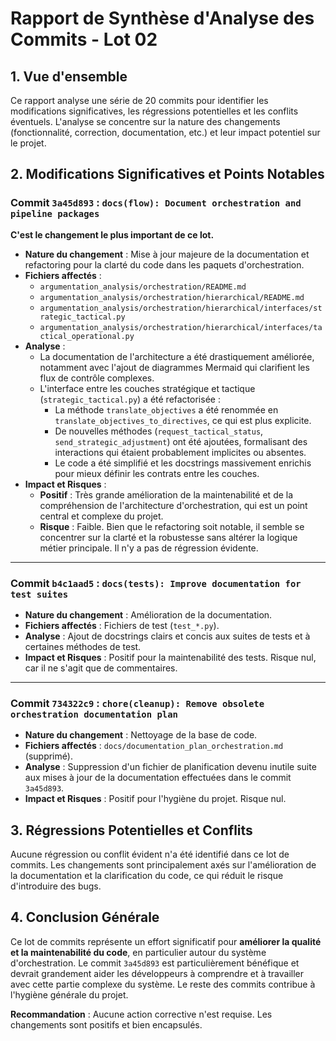 # Rapport de Synthèse d'Analyse des Commits - Lot 02

## 1. Vue d'ensemble

Ce rapport analyse une série de 20 commits pour identifier les modifications significatives, les régressions potentielles et les conflits éventuels. L'analyse se concentre sur la nature des changements (fonctionnalité, correction, documentation, etc.) et leur impact potentiel sur le projet.

## 2. Modifications Significatives et Points Notables

### Commit `3a45d893` : `docs(flow): Document orchestration and pipeline packages`

**C'est le changement le plus important de ce lot.**

*   **Nature du changement** : Mise à jour majeure de la documentation et refactoring pour la clarté du code dans les paquets d'orchestration.
*   **Fichiers affectés** :
    *   `argumentation_analysis/orchestration/README.md`
    *   `argumentation_analysis/orchestration/hierarchical/README.md`
    *   `argumentation_analysis/orchestration/hierarchical/interfaces/strategic_tactical.py`
    *   `argumentation_analysis/orchestration/hierarchical/interfaces/tactical_operational.py`
*   **Analyse** :
    *   La documentation de l'architecture a été drastiquement améliorée, notamment avec l'ajout de diagrammes Mermaid qui clarifient les flux de contrôle complexes.
    *   L'interface entre les couches stratégique et tactique (`strategic_tactical.py`) a été refactorisée :
        *   La méthode `translate_objectives` a été renommée en `translate_objectives_to_directives`, ce qui est plus explicite.
        *   De nouvelles méthodes (`request_tactical_status`, `send_strategic_adjustment`) ont été ajoutées, formalisant des interactions qui étaient probablement implicites ou absentes.
        *   Le code a été simplifié et les docstrings massivement enrichis pour mieux définir les contrats entre les couches.
*   **Impact et Risques** :
    *   **Positif** : Très grande amélioration de la maintenabilité et de la compréhension de l'architecture d'orchestration, qui est un point central et complexe du projet.
    *   **Risque** : Faible. Bien que le refactoring soit notable, il semble se concentrer sur la clarté et la robustesse sans altérer la logique métier principale. Il n'y a pas de régression évidente.

---

### Commit `b4c1aad5` : `docs(tests): Improve documentation for test suites`

*   **Nature du changement** : Amélioration de la documentation.
*   **Fichiers affectés** : Fichiers de test (`test_*.py`).
*   **Analyse** : Ajout de docstrings clairs et concis aux suites de tests et à certaines méthodes de test.
*   **Impact et Risques** : Positif pour la maintenabilité des tests. Risque nul, car il ne s'agit que de commentaires.

---

### Commit `734322c9` : `chore(cleanup): Remove obsolete orchestration documentation plan`

*   **Nature du changement** : Nettoyage de la base de code.
*   **Fichiers affectés** : `docs/documentation_plan_orchestration.md` (supprimé).
*   **Analyse** : Suppression d'un fichier de planification devenu inutile suite aux mises à jour de la documentation effectuées dans le commit `3a45d893`.
*   **Impact et Risques** : Positif pour l'hygiène du projet. Risque nul.

## 3. Régressions Potentielles et Conflits

Aucune régression ou conflit évident n'a été identifié dans ce lot de commits. Les changements sont principalement axés sur l'amélioration de la documentation et la clarification du code, ce qui réduit le risque d'introduire des bugs.

## 4. Conclusion Générale

Ce lot de commits représente un effort significatif pour **améliorer la qualité et la maintenabilité du code**, en particulier autour du système d'orchestration. Le commit `3a45d893` est particulièrement bénéfique et devrait grandement aider les développeurs à comprendre et à travailler avec cette partie complexe du système. Le reste des commits contribue à l'hygiène générale du projet.

**Recommandation** : Aucune action corrective n'est requise. Les changements sont positifs et bien encapsulés.